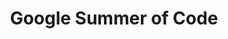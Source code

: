 ---
description: |
  GSoC is a mentorship program introducing students 18 years and older to open source software development. Students have the opportunity to work on a coding project under the guidance of mentors from the open source community, learning how to be better developers and community members along the way. This is often the first time many students have contributed to an open source project. With over 16,000 students participating in the program with 715 open source organizations and 13,000 mentors since 2005 this truly is a global program.
  
  There are a couple of major changes for the 2021 GSoC program that we hope will allow even more folks to participate. We look forward to talking with folks about these changes at FOSDEM 2021.
layout: stand
logo: stands/google_summer_of_code/logo.png
new_this_year: |
  <p>For GSoC 2021 we are making our two biggest changes in the 17 year history of the program and are adjusting the GSoC program to the evolving needs of our student developers across the globe in 2021.</p>
  <ol>
  <li>We are decreasing the time needed for students to participate in GSoC 2021. We look forward to seeing how lowering the time commitments to ~175 hours over 10 weeks will open the program up to many folks who were unable to spend 360+ hours over 3 months on the program previously.</li>
  <li>We are also broadening the eligibility requirements to include all students in post-secondary academic programs including those in coding schools and certificate programs. We also are allowing recent student graduates of post-secondary academic programs (those who graduated between December 1, 2020\ and May 17, 2021) to apply.</li>
  </ol>
  <p>We look forward to talking with interested students and those open source projects interested in being mentoring organizations for Google Summer of Code about these changes and answering your questions.</p>
showcase: |
  <p>Google Summer of Code (GSoC) has brought over 16,000 excited, new student developers into 715 open source communities since 2005. The program has continued to remain interesting for students because of the spectacular, dedicated mentors from these open source communities that have devoted their time, energy and expertise to help the students become contributors in their communities.</p>
  <p>With Google Summer of Code, students have the opportunity to work on a real open source project under the guidance of mentors while still studying in a post-secondary academic program. Students earn a stipend for their contributions allowing them more flexibility to be able focus on their coding and community contributions.</p>
  <p>Each year over 200 open source projects act as mentoring organizations for the 1200+ students. In 2021 we hope to welcome 30-40 new projects into the GSoC program so please come to our stand and ask us those burning questions!</p>
themes:
- Education
title: Google Summer of Code
website: http://g.co/gsoc
show_on_overview: true
---